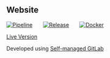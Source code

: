 ## Website  

[![Pipeline](https://img.shields.io/endpoint?label=CI/CD&logo=Azure%20Pipelines&url=https%3A%2F%2Fwww.codeopensrc.com%2Fapi%2Fget%2Fbuild_badge)](https://gitlab.codeopensrc.com/kc/website/-/commits/master)
&nbsp; &nbsp; &nbsp;
[![Release](https://img.shields.io/endpoint?label=Latest%20Release&logo=Gitlab&url=https%3A%2F%2Fwww.codeopensrc.com%2Fapi%2Fget%2Fversion_badge)](https://gitlab.codeopensrc.com/kc/website/-/tags)
&nbsp; &nbsp; &nbsp;
[![Docker](https://img.shields.io/endpoint?label=Last%20Build&logo=Docker&url=https%3A%2F%2Fwww.codeopensrc.com%2Fapi%2Fget%2Fdocker_badge)](https://gitlab.codeopensrc.com/kc/website/container_registry)



[Live Version](https://www.codeopensrc.com)  

Developed using [Self-managed GitLab](https://gitlab.codeopensrc.com/explore)  

